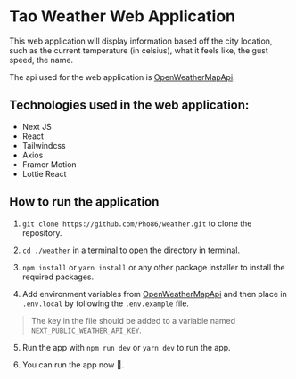 # Tao Weather Web Application
This web application will display information based off the city location, such as the current temperature (in celsius), what it feels like, the gust speed, the name.

The api used for the web application is [OpenWeatherMapApi](https://openweathermap.org/).

## Technologies used in the web application: 
* Next JS
* React
* Tailwindcss
* Axios
* Framer Motion
* Lottie React

## How to run the application
1. `git clone https://github.com/Pho86/weather.git` to clone the repository.

2. `cd ./weather` in a terminal to open the directory in terminal.

3. `npm install` or `yarn install` or any other package installer to install the required packages.

4. Add environment variables from [OpenWeatherMapApi](https://openweathermap.org/) and then place in `.env.local` by following the `.env.example` file.
> The key in the file should be added to a variable named `NEXT_PUBLIC_WEATHER_API_KEY`.

5. Run the app with `npm run dev` or `yarn dev` to run the app.

6. You can run the app now 🙊.
